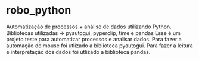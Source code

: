 # robo_python
Automatização de processos + análise de dados utilizando Python. 
Bibliotecas utilizadas -> pyautogui, pyperclip, time e pandas
Esse é um projeto teste para automatizar processos e analisar dados.
Para fazer a automação do mouse foi utlizado a biblioteca pyautogui.
Para fazer a leitura e interpretação dos dados foi utlizado a biblioteca pandas.
